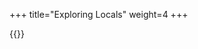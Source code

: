 +++
title="Exploring Locals"
weight=4
+++

{{<snippet file="src/test/scala/io/shiftleft/joern/LocalsTests.scala" language="scala">}}
